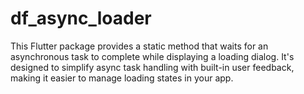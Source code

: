 # df_async_loader

This Flutter package provides a static method that waits for an asynchronous task to complete while displaying a loading dialog. It's designed to simplify async task handling with built-in user feedback, making it easier to manage loading states in your app.